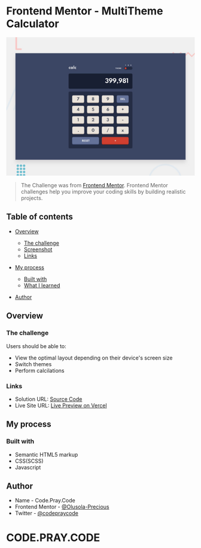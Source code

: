 # Frontend Mentor - MultiTheme Calculator

![Design preview for the calculator app code challenge](./design/desktop-preview.jpg)

> The Challenge was from [Frontend Mentor](https://www.frontendmentor.io/challenges). Frontend Mentor challenges help you improve your coding skills by building realistic projects. 

## Table of contents

- [Overview](#overview)
  - [The challenge](#the-challenge)
  - [Screenshot](#screenshot)
  - [Links](#links)
- [My process](#my-process)
  - [Built with](#built-with)
  - [What I learned](#what-i-learned)

- [Author](#author)


## Overview

### The challenge

Users should be able to:

- View the optimal layout depending on their device's screen size
- Switch themes
- Perform calcilations


### Links

- Solution URL: [Source Code](https://github.com/Olusola-Precious/calculator)
- Live Site URL: [Live Preview on Vercel](https://stats-preview-card-component-seven-zeta.vercel.app/)

## My process

### Built with

- Semantic HTML5 markup
- CSS(SCSS)
- Javascript
## Author

- Name - Code.Pray.Code
- Frontend Mentor - [@Olusola-Precious](https://www.frontendmentor.io/profile/Olusola-Precious])
- Twitter - [@codepraycode](https://www.twitter.com/codepraycode)
# CODE.PRAY.CODE